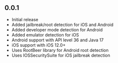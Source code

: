 ## 0.0.1

* Initial release
* Added jailbreak/root detection for iOS and Android
* Added developer mode detection for Android
* Added emulator detection for iOS
* Android support with API level 36 and Java 17
* iOS support with iOS 12.0+
* Uses RootBeer library for Android root detection
* Uses IOSSecuritySuite for iOS jailbreak detection
